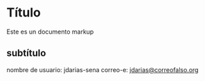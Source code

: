 # Título
Este es un documento markup

## subtítulo
nombre de usuario: jdarias-sena
correo-e: jdarias@correofalso.org
